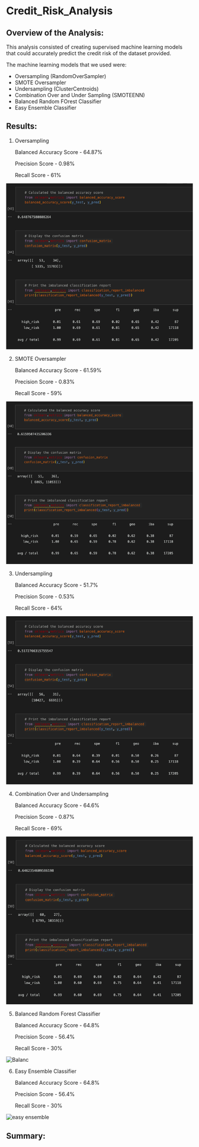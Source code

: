 # Credit_Risk_Analysis

## Overview of the Analysis:
This analysis consisted of creating supervised machine learning models that could accurately predict the credit risk of the dataset provided. 

The machine learning models that we used were: 
- Oversampling (RandomOverSampler)
- SMOTE Oversampler
- Undersampling (ClusterCentroids)
- Combination Over and Under Sampling (SMOTEENN)
- Balanced Random FOrest Classifier
- Easy Ensemble Classifier

## Results:

1. Oversampling

    Balanced Accuracy Score - 64.87%

    Precision Score - 0.98%

    Recall Score - 61%

![oversampling](/images/Oversampling%20Results.png)

2. SMOTE Oversampler

    Balanced Accuracy Score - 61.59%

    Precision Score - 0.83%

    Recall Score - 59%

![SMOTE](/images/SMOTE%20Oversampling.png)

3. Undersampling

    Balanced Accuracy Score - 51.7%

    Precision Score - 0.53%

    Recall Score - 64%

![undersampling](/images/Undersampling.png)

4. Combination Over and Undersampling

    Balanced Accuracy Score - 64.6%

    Precision Score - 0.87%

    Recall Score - 69%

![combination](/images/Combined%20Over%20and%20Under.png)

5. Balanced Random Forest Classifier

    Balanced Accuracy Score - 64.8%

    Precision Score - 56.4%

    Recall Score - 30%

![Balanc](/)

6. Easy Ensemble Classifier

    Balanced Accuracy Score - 64.8%

    Precision Score - 56.4%

    Recall Score - 30%

![easy ensemble]()

## Summary: 